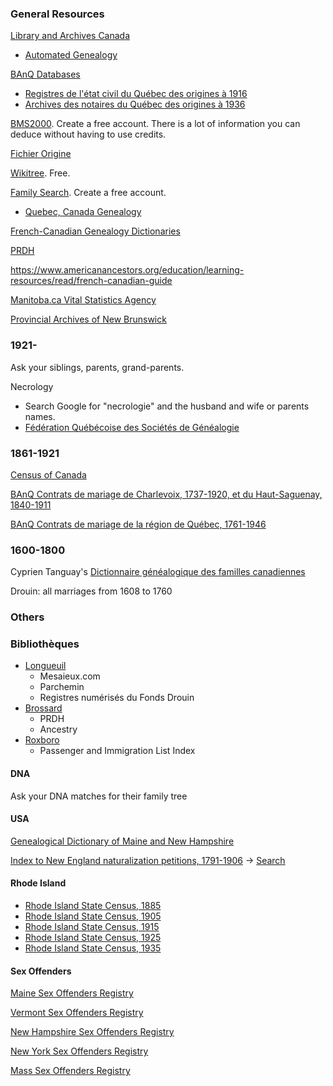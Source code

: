 
### General Resources

[Library and Archives Canada](http://www.bac-lac.gc.ca/fra/decouvrez/genealogie/Pages/introduction.aspx)
 * [Automated Genealogy](http://automatedgenealogy.com/)
 
[BAnQ Databases](http://www.banq.qc.ca/archives/genealogie_histoire_familiale/ressources/bd/)
 * [Registres de l'état civil du Québec des origines à 1916](http://bibnum2.banq.qc.ca/bna/ecivil/)
 * [Archives des notaires du Québec des origines à 1936](http://bibnum2.banq.qc.ca/bna/notaires/)
 
[BMS2000](http://www.bms2000.org). Create a free account. There is a lot of information you can deduce without having to use credits.

[Fichier Origine](http://fichierorigine.com/)

[Wikitree](https://www.wikitree.com). Free.

[Family Search](https://familysearch.org/). Create a free account.
 * [Quebec, Canada Genealogy](https://familysearch.org/wiki/en/Quebec,_Canada_Genealogy)

[French-Canadian Genealogy Dictionaries](https://familysearch.org/wiki/en/French-Canadian_Genealogy_Dictionaries_(National_Institute))

[PRDH](https://www.genealogie.umontreal.ca/en/home)

https://www.americanancestors.org/education/learning-resources/read/french-canadian-guide

[Manitoba.ca Vital Statistics Agency](https://vitalstats.gov.mb.ca/Query.php)

[Provincial Archives of New Brunswick](http://archives.gnb.ca/archives/?culture=en-CA)

### 1921-

Ask your siblings, parents, grand-parents.

Necrology
 * Search Google for "necrologie" and the husband and wife or parents names.
 * [Fédération Québécoise des Sociétés de Généalogie](http://federationgenealogie.qc.ca/base-de-donnees/avis-de-deces/)

### 1861-1921

[Census of Canada](http://www.bac-lac.gc.ca/eng/census/Pages/census.aspx)

[BAnQ Contrats de mariage de Charlevoix, 1737-1920, et du Haut-Saguenay, 1840-1911](https://applications.banq.qc.ca/apex/f?p=130:5:0:::::)

[BAnQ Contrats de mariage de la région de Québec, 1761-1946](https://applications.banq.qc.ca/apex/f?p=131:5:0::NO:::)

### 1600-1800

Cyprien Tanguay's [Dictionnaire généalogique des familles canadiennes]()

Drouin: all marriages from 1608 to 1760

### Others

### Bibliothèques
* [Longueuil](https://www.longueuil.quebec/fr/bibliotheques-ressources)
  * Mesaieux.com
  * Parchemin
  * Registres numérisés du Fonds Drouin
* [Brossard](http://biblio.brossard.ca/ressources-en-ligne/)
  * PRDH
  * Ancestry
* [Roxboro](http://ville.montreal.qc.ca/portal/page?_pageid=4276,5623059&_dad=portal&_schema=PORTAL&section=accueil&lieu=46)
  * Passenger and Immigration List Index 

#### DNA

Ask your DNA matches for their family tree

#### USA

[Genealogical Dictionary of Maine and New Hampshire](http://search.ancestry.com/search/db.aspx?dbid=3166)

[Index to New England naturalization petitions, 1791-1906](https://www.familysearch.org/search/catalog/19737?availability=Family%20History%20Library) -> [Search](https://www.familysearch.org/search/collection/1840474)

#### Rhode Island
* [Rhode Island State Census, 1885](https://www.familysearch.org/search/collection/1794115)
* [Rhode Island State Census, 1905](https://www.familysearch.org/search/collection/1542866)
* [Rhode Island State Census, 1915](https://www.familysearch.org/search/collection/1532188)
* [Rhode Island State Census, 1925](https://www.familysearch.org/search/collection/1532195)
* [Rhode Island State Census, 1935](https://www.familysearch.org/search/collection/1529126)

#### Sex Offenders

[Maine Sex Offenders Registry](http://sor.informe.org/cgi-bin/sor/step2.pl?id=1870&last_name=&first_name=&city=%25)

[Vermont Sex Offenders Registry](http://www.communitynotification.com/cap_office_disclaimer.php?office=55275)

[New Hampshire Sex Offenders Registry](http://business.nh.gov/nsor/)

[New York Sex Offenders Registry](http://www.criminaljustice.ny.gov/SomsSUBDirectory/search_index.jsp)

[Mass Sex Offenders Registry](http://www.mass.gov/eopss/agencies/sorb/)


